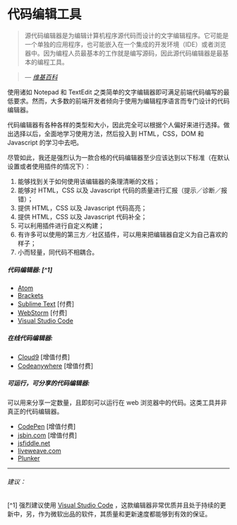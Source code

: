 # 代码编辑工具

> 源代码编辑器是为编辑计算机程序源代码而设计的文字编辑程序。它可能是一个单独的应用程序，也可能嵌入在一个集成的开发环境（IDE）或者浏览器中。因为编程人员最基本的工作就是编写源码，因此源代码编辑器是最基本的编程工具。

><cite>&#8212; [维基百科](https://en.wikipedia.org/wiki/Source_code_editor)</cite>

使用诸如 Notepad 和 TextEdit 之类简单的文字编辑器即可满足前端代码编写的最低要求。然而，大多数的前端开发者倾向于使用为编辑程序语言而专门设计的代码编辑器。

代码编辑器有各种各样的类型和大小，因此完全可以根据个人偏好来进行选择。做出选择以后，全面地学习使用方法，然后投入到 HTML，CSS，DOM 和 Javascript 的学习中去吧。

尽管如此，我还是强烈认为一款合格的代码编辑器至少应该达到以下标准（在默认设置或者使用插件的情况下）：

1. 能够找到关于如何使用该编辑器的条理清晰的文档；
2. 能够对 HTML，CSS 以及 Javascript 代码的质量进行汇报（提示／诊断／报错）；
3. 提供 HTML，CSS 以及 Javascript 代码高亮；
4. 提供 HTML，CSS 以及 Javascript 代码补全；
5. 可以利用插件进行自定义构建；
6. 有许多可以使用的第三方／社区插件，可以用来把编辑器自定义为自己喜欢的样子；
7. 小而轻量，同代码不相耦合。

##### 代码编辑器: [^1]

* [Atom](https://atom.io/)
* [Brackets](http://brackets.io/)
* [Sublime Text](http://www.sublimetext.com/) [付费]
* [WebStorm](https://www.jetbrains.com/webstorm/whatsnew/) [付费]
* [Visual Studio Code](https://code.visualstudio.com/)

##### 在线代码编辑器:

* [Cloud9](https://c9.io) [增值付费]
* [Codeanywhere](https://codeanywhere.com) [增值付费]

##### 可运行，可分享的代码编辑器:

可以用来分享一定数量，且即刻可以运行在 web 浏览器中的代码。这类工具并非真正的代码编辑器。

* [CodePen](http://codepen.io/) [增值付费]
* [jsbin.com](http://jsbin.com/) [增值付费]
* [jsfiddle.net](http://jsfiddle.net/)
* [liveweave.com](http://liveweave.com/)
* [Plunker](http://plnkr.co/)

***

###### 建议：

[^1] 强烈建议使用 [Visual Studio Code](https://code.visualstudio.com/) ，这款编辑器非常优质并且处于持续的更新中，另，作为微软出品的软件，其质量和更新速度都能够到有效的保证。
































